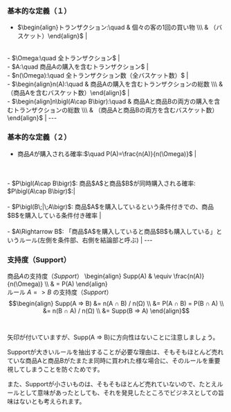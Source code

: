 ### 基本的な定義（１）
- $\begin{align}トランザクション:\quad & 個々の客の1回の買い物 \\\ & （バスケット）\end{align}$ |
<br>
- $\Omega:\quad 全トランザクション$ |
<br>
- $A:\quad 商品Aの購入を含むトランザクション$ |
<br>
- $n(\Omega):\quad 全トランザクション数（全バスケット数）$ |
<br>
- $\begin{align}n(A):\quad & 商品Aの購入を含むトランザクションの総数 \\\ & （商品Aを含むバスケット数）\end{align}$ |
<br>
- $\begin{align]n\bigl(A\cap B\bigr):\quad & 商品Aと商品Bの両方の購入を含むトランザクションの総数 \\\ & （商品Aと商品Bの両方を含むバスケット数）\end{align}$ |
---

### 基本的な定義（２）
- 商品$A$が購入される確率:$\quad P(A)=\frac{n(A)}{n(\Omega)}$ |
<br>
<br>
- $P\bigl(A\cap B\bigr)$: 商品$A$と商品$B$が同時購入される確率: $P\bigl(A\cap B\bigr)$:|
<br>
<br>
- $P\bigl(B\;|\;A\bigr)$: 商品$A$を購入しているという条件付きでの、商品$B$を購入している条件付き確率 |
<br>
<br>
- $A\Rightarrow B$: 「商品$A$を購入していると商品$B$も購入している」というルール(左側を条件部、右側を結論部と呼ぶ) |
---

### 支持度（Support）
商品$A$の支持度（$Support$）
\begin{align} Supp(A) & \equiv \frac{n(A)}{n(\Omega)} \\\ & = P(A) \end{align}
<br>
ルール $A => B$ の支持度（$Support$）
$$\begin{align}
Supp(A => B) &= n(A ∩ B) / n(Ω) \\
&= P(A ∩ B) = P(B ∩ A) \\
&= n(B ∩ A) / n(Ω) \\
&= Supp(B => A)
\end{align}$$
<br>
<br>
矢印が付いていますが、Supp(A => B)に方向性はないことに注意しましょう。

Supportが大きいルールを抽出することが必要な理由は、そもそもほとんど売れていな商品Aと商品Bがたまたま同時に買われた様な場合に、そのルールを重要視してしまうことを防ぐためです。

また、Supportが小さいものは、そもそもほとんど売れていないので、たとえルールとして意味があったとしても、それを発見したところでビジネスとしての旨味はないとも考えられます。
